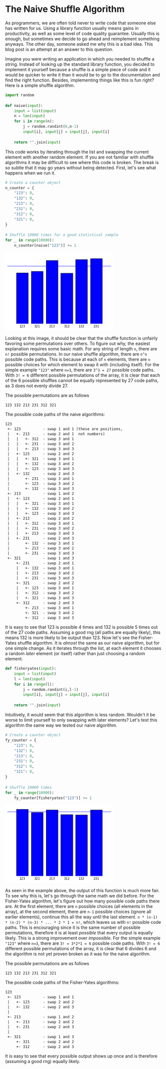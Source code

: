 The Naive Shuffle Algorithm
===========================

As programmers, we are often told never to write code that someone else has
written for us.  Using a library function usually means gains in productivity,
as well as some level of code quality guarantee. Usually this is enough, but
sometimes we decide to go ahead and reimplement something anyways. The other
day, someone asked me why this is a bad idea. This blog post is an attempt at
an answer to this question.

Imagine you were writing an application in which you needed to shuffle a
string. Instead of looking up the standard library function, you decided to
implement it yourself because a shuffle is a simple piece of code and it would
be quicker to write it than it would be to go to the documentation and find the
right function. Besides, implementing things like this is fun right? Here is a
simple shuffle algorithm.

```python
import random

def naive(input):
    input = list(input)
    n = len(input)
    for i in range(n):
        j = random.randint(0,n-1)
        input[i], input[j] = input[j], input[i]

    return "".join(input)
```

This code works by iterating through the list and swapping the current element
with another random element. If you are not familiar with shuffle algorithms it
may be difficult to see where this code is broken. The break is so subtle that
it may go years without being detected. First, let's see what happens when we
run it.

```python
# Create a counter object
n_counter = {
    "123": 0,
    "132": 0,
    "213": 0,
    "231": 0,
    "312": 0,
    "321": 0,
}

# Shuffle 10000 times for a good statistical sample
for _ in range(10000):
    n_counter[naive("123")] += 1
```

![png](images/output_3_0.png)

Looking at this image, it should be clear that the shuffle function is unfairly
favoring some permutations over others. To figure out why, the easiest
explanation requires some basic math.  For any string of length `n`, there are
`n!` possible permutations. In our naive shuffle algorithm, there are `n^n`
possible code paths. This is because at each of `n` elements, there are `n`
possible choices for which element to swap it with (including itself).  For the
simple example `"123"` where `n=3`, there are `3^3 = 27` possible code paths.
With `3! = 6` different possible permutations of the array, it is clear that
each of the 6 possible shuffles cannot be equally represented by 27 code paths,
as 3 does not evenly divide 27.

The possible permutations are as follows

    123 132 213 231 312 321

The possible code paths of the naive algorithms:

```
123
 +- 123          - swap 1 and 1 (these are positions,
 |   +- 213      - swap 2 and 1  not numbers)
 |   |   +- 312  - swap 3 and 1
 |   |   +- 231  - swap 3 and 2
 |   |   +- 213  - swap 3 and 3
 |   +- 123      - swap 2 and 2
 |   |   +- 321  - swap 3 and 1
 |   |   +- 132  - swap 3 and 2
 |   |   +- 123  - swap 3 and 3
 |   +- 132      - swap 2 and 3
 |       +- 231  - swap 3 and 1
 |       +- 123  - swap 3 and 2
 |       +- 132  - swap 3 and 3
 +- 213          - swap 1 and 2
 |   +- 123      - swap 2 and 1
 |   |   +- 321  - swap 3 and 1
 |   |   +- 132  - swap 3 and 2
 |   |   +- 123  - swap 3 and 3
 |   +- 213      - swap 2 and 2
 |   |   +- 312  - swap 3 and 1
 |   |   +- 231  - swap 3 and 2
 |   |   +- 213  - swap 3 and 3
 |   +- 231      - swap 2 and 3
 |       +- 132  - swap 3 and 1
 |       +- 213  - swap 3 and 2
 |       +- 231  - swap 3 and 3
 +- 321          - swap 1 and 3
     +- 231      - swap 2 and 1
     |   +- 132  - swap 3 and 1
     |   +- 213  - swap 3 and 2
     |   +- 231  - swap 3 and 3
     +- 321      - swap 2 and 2
     |   +- 123  - swap 3 and 1
     |   +- 312  - swap 3 and 2
     |   +- 321  - swap 3 and 3
     +- 312      - swap 2 and 3
         +- 213  - swap 3 and 1
         +- 321  - swap 3 and 2
         +- 312  - swap 3 and 3
```

It is easy to see that 123 is possible 4 times and 132 is possible 5 times out
of the 27 code paths. Assuming a good rng (all paths are equally likely), this
means 132 is more likely to be output than 123. Now let's see the Fisher-Yates
shuffle algorithm.  It is _almost_ the same as our naive algorithm, but for one
simple change. As it iterates through the list, at each element it chooses a
random _later_ element (or itself) rather than just choosing a random element.

```python
def fisheryates(input):
    input = list(input)
    l = len(input)
    for i in range(l):
        j = random.randint(i,l-1)
        input[i], input[j] = input[j], input[i]

    return "".join(input)
```

Intuitively, it would seem that this algorithm is less random. Wouldn't it be
worse to limit yourself to only swapping with later elements? Let's test this
algorithm the same way we tested our naive algorithm.

```python
# Create a counter object
fy_counter = {
    "123": 0,
    "132": 0,
    "213": 0,
    "231": 0,
    "312": 0,
    "321": 0,
}

# Shuffle 10000 times
for _ in range(10000):
    fy_counter[fisheryates("123")] += 1
```


![png](images/output_7_0.png)


As seen in the example above, the output of this function is much more fair.
To see why this is, let's go through the same math we did before.  For the
Fisher-Yates algorithm, let's figure out how many possible code paths there
are.  At the first element, there are `n` possible choices (all elements in the
array), at the second element, there are `n-1` possible choices (ignore all
earlier elements), continue this all the way until the last element.  `n *
(n-1) * (n-2) * (n-3) * ... * 2 * 1 = n!`, which leaves us with `n!` possible
code paths.  This is encouraging since it is the same number of possible
permutations, therefore it is at least *possible* that every output is equally
likely. This is a strong improvement over *impossible*.  For the simple example
`"123"` where `n=3`, there are `3! = 3*2*1 = 6` possible code paths.  With `3!
= 6` different possible permutations of the array, it is clear that 6 divides 6
and the algorithm is not yet proven broken as it was for the naive algorithm.

The possible permutations are as follows

```
123 132 213 231 312 321
```

The possible code paths of the Fisher-Yates algorithms:

```
123
 +- 123          - swap 1 and 1
 |   +- 123      - swap 2 and 2
 |   +- 132      - swap 2 and 3
 |
 +- 213          - swap 1 and 2
 |   +- 213      - swap 2 and 2
 |   +- 231      - swap 2 and 3
 |
 +- 321          - swap 1 and 3
     +- 321      - swap 2 and 2
     +- 312      - swap 2 and 3
```

It is easy to see that every possible output shows up once and is therefore
(assuming a good rng) equally likely.
